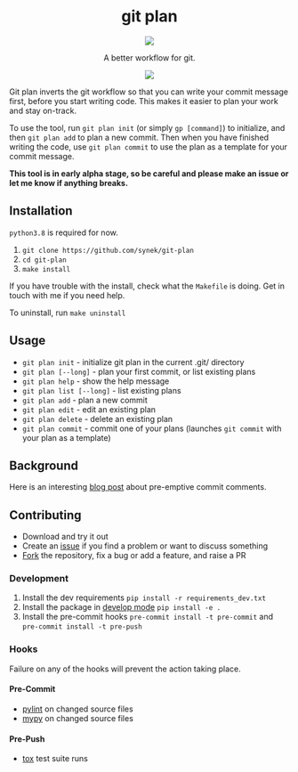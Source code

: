 <h1 align="center">git plan</h1>
<p align="center">
  <img src="https://github.com/synek/git-plan/workflows/Full%20Tests/badge.svg">
</p>
<p align="center">
A better workflow for git.
</p>

<p align="center">
  <img src="https://user-images.githubusercontent.com/9436784/110315084-a7e39f80-8000-11eb-8a14-3799c7e2cfd3.png">
</p>

<p>
    Git plan inverts the git workflow so that you can write your commit message first, before you start writing code. 
    This makes it easier to plan your work and stay on-track.
</p>
<p>
    To use the tool, run <code>git plan init</code> (or simply <code>gp [command]</code>) to initialize, and then 
    <code>git plan add</code> to plan a new commit. Then when you have finished writing the code, use 
    <code>git plan commit</code> to use the plan as a template for your commit message.
</p>
<p>
    <b>This tool is in <b>early alpha</b> stage, so be careful and please make an issue or let me know if anything breaks.</b>
</p>

<h2>Installation</h2>
<p><code>python3.8</code> is required for now.</p>
<ol>
    <li><code>git clone https://github.com/synek/git-plan</code></li>
    <li><code>cd git-plan</code></li>
    <li><code>make install</code></li>
</ol>
<p>
    If you have trouble with the install, check what the <code>Makefile</code> is doing. Get in touch with me if you need help.
</p>
<p>
    To uninstall, run <code>make uninstall</code>
</p>

<h2>Usage</h2>
<ul>
    <li><code>git plan init</code> - initialize git plan in the current .git/ directory</li>
    <li><code>git plan [--long]</code> - plan your first commit, or list existing plans</li>
    <li><code>git plan help</code> - show the help message</li>
    <li><code>git plan list [--long]</code> - list existing plans</li>
    <li><code>git plan add</code> - plan a new commit</li>
    <li><code>git plan edit</code> - edit an existing plan</li>
    <li><code>git plan delete</code> - delete an existing plan</li>
    <li><code>git plan commit</code> - commit one of your plans (launches <code>git commit</code> with your plan as a template)</li>
</ul>

<h2>Background</h2>
<p>
    Here is an interesting <a href="https://arialdomartini.wordpress.com/2012/09/03/pre-emptive-commit-comments/">blog post</a>
    about pre-emptive commit comments.
</p>

## Contributing

* Download and try it out
* Create an [issue](https://github.com/synek/git-plan/issues) if you find a problem or want to discuss something
* [Fork](https://guides.github.com/activities/forking/) the repository, fix a bug or add a feature, and raise a PR

### Development

1. Install the dev requirements `pip install -r requirements_dev.txt`
2. Install the package in [develop mode](https://pip.pypa.io/en/stable/reference/pip_install/#install-editable) `pip install -e .`
3. Install the pre-commit hooks `pre-commit install -t pre-commit` and `pre-commit install -t pre-push`

### Hooks

Failure on any of the hooks will prevent the action taking place.

#### Pre-Commit

* [pylint](https://pylint.org/) on changed source files
* [mypy](http://mypy-lang.org/) on changed source files

#### Pre-Push

* [tox](https://tox.readthedocs.io/en/latest/) test suite runs
